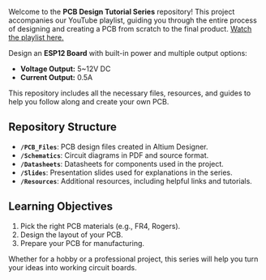 Welcome to the **PCB Design Tutorial Series** repository! This project accompanies our YouTube playlist, guiding you through the entire process of designing and creating a PCB from scratch to the final product. [Watch the playlist here.](https://www.youtube.com/playlist?list=PLIrF2fQzfvAtiUSOiGNiCDhFbwCMzE6sP)

Design an **ESP12 Board** with built-in power and multiple output options:
- **Voltage Output:** 5~12V DC
- **Current Output:** 0.5A

This repository includes all the necessary files, resources, and guides to help you follow along and create your own PCB.

## Repository Structure
- **`/PCB_Files`**: PCB design files created in Altium Designer.
- **`/Schematics`**: Circuit diagrams in PDF and source format.
- **`/Datasheets`**: Datasheets for components used in the project.
- **`/Slides`**: Presentation slides used for explanations in the series.
- **`/Resources`**: Additional resources, including helpful links and tutorials.

## Learning Objectives
1. Pick the right PCB materials (e.g., FR4, Rogers).
2. Design the layout of your PCB.
3. Prepare your PCB for manufacturing.

Whether for a hobby or a professional project, this series will help you turn your ideas into working circuit boards.

